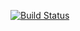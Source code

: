 [![Build Status](https://travis-ci.org/rhsyen/26on26.svg?branch=master)](https://travis-ci.org/rhsyen/26on26)
